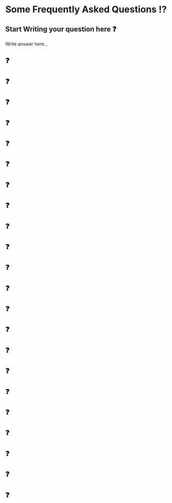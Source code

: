 # **Some Frequently Asked Questions** ⁉


## Start Writing your question here ❓ 

Write answer here...

## ❓

## ❓

## ❓

## ❓

## ❓

## ❓

## ❓

## ❓

## ❓

## ❓

## ❓

## ❓

## ❓

## ❓

## ❓

## ❓

## ❓

## ❓

## ❓

## ❓

## ❓

## ❓

